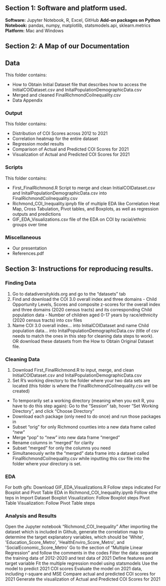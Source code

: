 ## Section 1: Software and platform used.
**Software:** Jupyter Notebook, R, Excel, GitHub
**Add-on packages on Python Notebook:** pandas, numpy, matplotlib, statsmodels.api, sklearn.metrics
**Platform:** Mac and Windows

## Section 2: A Map of our Documentation
## Data 
This folder contains:
* How to Obtain Initial Dataset file that describes how to access the InitialCOIDataset.csv and InitalPopulationDemographicData.csv 
* Merged and cleaned FinalRichmondCoiInequality.csv
* Data Appendix
### Output
This folder contains:
* Distribution of COI Scores across 2012 to 2021
* Correlation heatmap for the entire dataset
* Regression model results
* Comparison of Actual and Predicted COI Scores for 2021
* Visualization of Actual and Predicted COI Scores for 2021

### Scripts
This folder contains:
* First_FinalRichmond.R Script to merge and clean InitialCOIDataset.csv and InitalPopulationDemographicData.csv into FinalRichmondCoiInequality.csv
* Richmond_COI_Inequality.ipnyb file of multiple EDA like Correlation Heat Map, Cross Tabulation, Pivot tables, and Boxplots, as well as regression outputs and predictions
* GIF_EDA_Visualizations.csv file of the EDA on COI by racial/ethnic groups over time

### Miscellaneous
* Our presentation
* References.pdf


## Section 3: Instructions for reproducing results.
### Finding Data
1. Go to datadiversitykids.org and go to the “datasets” tab
2. Find and download the COI 3.0 overall index and three domains - Child Opportunity Levels, Scores and composite z-scores for the overall index and three domains (2020 census tracts) and its corresponding Child population data - Number of children aged 0-17 years by race/ethnicity (2020 census tracts) into csv files
3. Name COI 3.0 overall index… into InitialCOIDataset and name Child population data… into InitalPopulationDemographicData.csv (title of csv needs to match the ones in this step for cleaning data steps to work).  OR download these datasets from the How to Obtain Original Dataset file. 
### Cleaning Data
1. Download First_FinalRichmond.R to input, merge, and clean InitialCOIDataset.csv and InitalPopulationDemographicData.csv
2. Set R’s working directory to the folder where your two data sets are located (this folder is where the FinalRichmondCoiInequality.csv will be created)
- To temporarily set a working directory (meaning when you exit R, you have to do this step again): Go to the “Session” tab, hover “Set Working Directory”, and click “Choose Directory”
- Download each package (only need to do once) and run those packages in
- Subset “orig” for only Richmond counties into a new data frame called “new”
- Merge “pop” to “new” into new data frame “merged”
- Rename columns in “merged” for clarity
- Subset “merged” for only the columns you need
- Simultaneously write the “merged” data frame into a dataset called FinalRichmondCoiInequality.csv while inputting this csv file into the folder where your directory is set. 
### EDA
For both gifs:
Download GIF_EDA_Visualizations.R 
Follow steps indicated
For Boxplot and Pivot Table EDA in Richmond_COI_Inequality.ipynb
Follow sthe teps in Import Dataset
Boxplot Visualization: Follow Boxplot steps
Pivot Table Visualization: Follow Pivot Table steps

### Analysis and Results
Open the Jupyter notebook “Richmond_COI_Inequality”
After importing the dataset which is included in Github, generate the correlation map to determine the target explanatory variables, which should be 'White', 'Education_Score_Metro', 'HealthEnviro_Score_Metro', and 'SocialEconomic_Score_Metro'
Go to the section of “Multiple Linear Regression” and follow the comments in the codes
Filter the data: separate the training data of 2012-2020 and test data of 2021
Define features and target variable
Fit the multiple regression model using statsmodels
Use the model to predict 2021 COI scores 
Evaluate the model on 2021 data, including r-square and MSE
Compare actual and predicted COI scores for 2021
Generate the visualization of Actual and Predicted COI Scores for 2021
